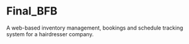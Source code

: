 # Final_BFB
A web-based inventory management, bookings and schedule tracking system for a hairdresser company.
